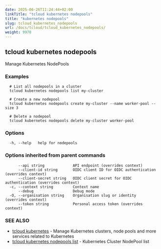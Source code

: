 ```yaml
---
date: 2025-06-26T11:24:44+02:00
linkTitle: "tcloud kubernetes nodepools"
title: "kubernetes nodepools"
slug: tcloud_kubernetes_nodepools
url: /docs/tcloud/tcloud_kubernetes_nodepools/
weight: 9978
---
```

## tcloud kubernetes nodepools

Manage Kubernetes NodePools

### Examples

```
  # List all nodepools in a cluster
  tcloud kubernetes nodepools list my-cluster

  # Create a new nodepool
  tcloud kubernetes nodepools create my-cluster --name worker-pool --size 3

  # Delete a nodepool
  tcloud kubernetes nodepools delete my-cluster worker-pool
```

### Options

```
  -h, --help   help for nodepools
```

### Options inherited from parent commands

```
      --api string             API endpoint (overrides context)
      --client-id string       OIDC client ID for OIDC authentication (overrides context)
      --client-secret string   OIDC client secret for OIDC authentication (overrides context)
  -c, --context string         Context name
      --debug                  Debug mode
  -O, --organisation string    Organisation slug or identity (overrides context)
      --token string           Personal access token (overrides context)
```

### SEE ALSO

* [tcloud kubernetes](/docs/tcloud/tcloud_kubernetes/)	 - Manage Kubernetes clusters, node pools and more services related to Kubernetes
* [tcloud kubernetes nodepools list](/docs/tcloud/tcloud_kubernetes_nodepools_list/)	 - Kubernetes Cluster NodePool list

